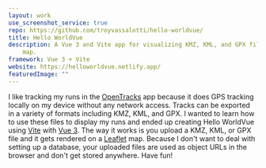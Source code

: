 ```yaml
---
layout: work
use_screenshot_service: true
repo: https://github.com/troyvassalotti/hello-worldvue/
title: Hello WorldVue
description: A Vue 3 and Vite app for visualizing KMZ, KML, and GPX files in a Leaflet
    map.
framework: Vue 3 + Vite
website: https://helloworldvue.netlify.app/
featuredImage: ""
---
```


I like tracking my runs in the [OpenTracks](https://github.com/OpenTracksApp/OpenTracks) app because it does GPS tracking locally on my device without any network access. Tracks can be exported in a variety of formats including KMZ, KML, and GPX. I wanted to learn how to use these files to display my runs and ended up creating Hello WorldVue using [Vite](https://vitejs.dev/) with [Vue 3](https://v3.vuejs.org/). The way it works is you upload a KMZ, KML, or GPX file and it gets rendered on a [Leaflet](https://leafletjs.com/) map. Because I don't want to deal with setting up a database, your uploaded files are used as object URLs in the browser and don't get stored anywhere. Have fun!
